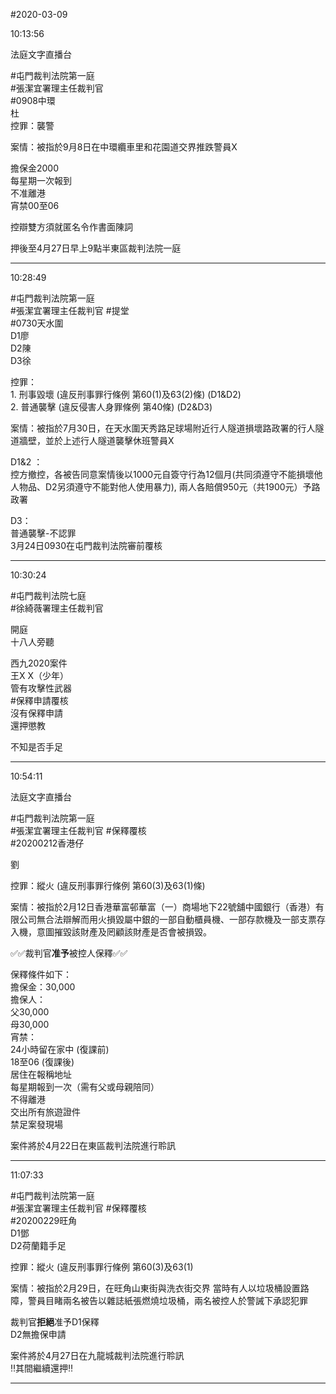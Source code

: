 #2020-03-09


10:13:56

法庭文字直播台

\#屯門裁判法院第一庭  
\#張潔宜署理主任裁判官  
\#0908中環  
杜  
控罪：襲警  
  
案情：被指於9月8日在中環纜車里和花園道交界推跌警員X  
  
擔保金2000  
每星期一次報到  
不准離港  
宵禁00至06  
  
控辯雙方須就匿名令作書面陳詞  
  
押後至4月27日早上9點半東區裁判法院一庭

---
      
10:28:49



\#屯門裁判法院第一庭  
\#張潔宜署理主任裁判官 \#提堂  
\#0730天水圍  
D1廖  
D2陳  
D3徐  
  
控罪：  
1\. 刑事毀壞 (違反刑事罪行條例 第60(1)及63(2)條) (D1&D2)  
2\. 普通襲擊 (違反侵害人身罪條例 第40條) (D2&D3)  
  
案情：被指於7月30日，在天水圍天秀路足球場附近行人隧道損壞路政署的行人隧道牆壁，並於上述行人隧道襲擊休班警員X  
  
D1&2 ：  
控方撤控，各被告同意案情後以1000元自簽守行為12個月(共同須遵守不能損壞他人物品、D2另須遵守不能對他人使用暴力), 兩人各賠償950元（共1900元）予路政署  
  
D3：  
普通襲擊-不認罪  
3月24日0930在屯門裁判法院審前覆核

---
      
10:30:24



\#屯門裁判法院七庭  
\#徐綺薇署理主任裁判官  
  
開庭  
十八人旁聽  
  
西九2020案件  
王X X（少年）  
管有攻擊性武器  
\#保釋申請覆核  
沒有保釋申請  
還押懲教  
  
不知是否手足

---
      
10:54:11

法庭文字直播台

\#屯門裁判法院第一庭  
\#張潔宜署理主任裁判官 \#保釋覆核  
\#20200212香港仔  
  
劉  
  
控罪：縱火 (違反刑事罪行條例 第60(3)及63(1)條)  
  
案情：被指於2月12日香港華富邨華富（一）商場地下22號舖中國銀行（香港）有限公司無合法辯解而用火損毀屬中銀的一部自動櫃員機、一部存款機及一部支票存入機，意圖摧毀該財產及罔顧該財產是否會被損毀。  
  
✅✅裁判官**准予**被控人保釋✅✅  
  
保釋條件如下：  
擔保金：30,000  
擔保人：  
父30,000  
母30,000  
宵禁：  
24小時留在家中 (復課前)  
18至06 (復課後)  
居住在報稱地址  
每星期報到一次（需有父或母親陪同）  
不得離港  
交出所有旅遊證件  
禁足案發現場  
  
案件將於4月22日在東區裁判法院進行聆訊

---
      
11:07:33



\#屯門裁判法院第一庭  
\#張潔宜署理主任裁判官 \#保釋覆核  
\#20200229旺角  
D1鄧  
D2荷蘭籍手足  
  
控罪：縱火 (違反刑事罪行條例 第60(3)及63(1)  
  
案情：被指於2月29日，在旺角山東街與洗衣街交界 當時有人以垃圾桶設置路障，警員目睹兩名被告以雜誌紙張燃燒垃圾桶，兩名被控人於警誡下承認犯罪  
  
裁判官**拒絕**准予D1保釋  
D2無擔保申請  
  
案件將於4月27日在九龍城裁判法院進行聆訊  
‼️其間繼續還押‼️

---
      